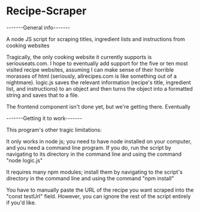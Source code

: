 # Recipe-Scraper

-------General info-------

A node JS script for scraping titles, ingredient lists and instructions from cooking websites

Tragically, the only cooking website it currently supports is seriouseats.com. I hope to eventually add support for the five or ten most visited recipe websites, assuming I can make sense of their horrible morasses of html (seriously, allrecipes.com is like something out of a nightmare). logic.js saves the relevant information (recipe's title, ingredient list, and instructions) to an object and then turns the object into a formatted string and saves that to a file.

The frontend component isn't done yet, but we're getting there. Eventually

-------Getting it to work-------

This program's other tragic limitations:

  It only works in node js; you need to have node installed on your computer, and you need a command line program. If you do, run the script by navigating to its directory in the command line and using the command "node logic.js"

  It requires many npm modules; install them by navigating to the script's directory in the command line and using the command "npm install"

  You have to manually paste the URL of the recipe you want scraped into the "const testUrl" field. However, you can ignore the rest of the script entirely if you'd like.

